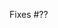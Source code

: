 <!-- Include all your changes, either in written form or as a list. Try to be as clear as possible. -->

Fixes #??
<!-- include the issue number if this pull request is fixing that issue -->
